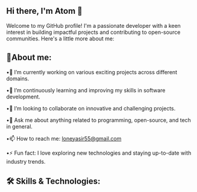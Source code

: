 ## **Hi there, I'm Atom 👋**

Welcome to my GitHub profile! I'm a passionate developer with a keen interest in building impactful projects and contributing to open-source communities. Here's a little more about me:

## 🚀About me:

•🔭 I’m currently working on various exciting projects across different domains.

•🌱 I’m continuously learning and improving my skills in software development.

•👯 I’m looking to collaborate on innovative and challenging projects.

•💬 Ask me about anything related to programming, open-source, and tech in general.

•📫 How to reach me: loneyasir55@gmail.com

•⚡ Fun fact: I love exploring new technologies and staying up-to-date with industry trends.

## 🛠️ Skills & Technologies:
